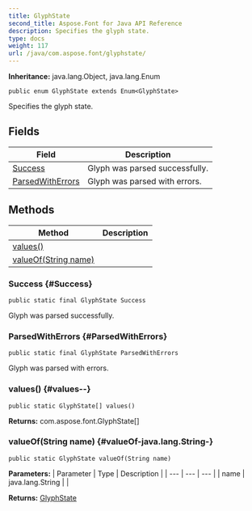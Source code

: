 ```yaml
---
title: GlyphState
second_title: Aspose.Font for Java API Reference
description: Specifies the glyph state.
type: docs
weight: 117
url: /java/com.aspose.font/glyphstate/
---
```

**Inheritance:**
java.lang.Object, java.lang.Enum
```
public enum GlyphState extends Enum<GlyphState>
```

Specifies the glyph state.
## Fields

| Field | Description |
| --- | --- |
| [Success](#Success) | Glyph was parsed successfully. |
| [ParsedWithErrors](#ParsedWithErrors) | Glyph was parsed with errors. |
## Methods

| Method | Description |
| --- | --- |
| [values()](#values--) |  |
| [valueOf(String name)](#valueOf-java.lang.String-) |  |
### Success {#Success}
```
public static final GlyphState Success
```


Glyph was parsed successfully.

### ParsedWithErrors {#ParsedWithErrors}
```
public static final GlyphState ParsedWithErrors
```


Glyph was parsed with errors.

### values() {#values--}
```
public static GlyphState[] values()
```




**Returns:**
com.aspose.font.GlyphState[]
### valueOf(String name) {#valueOf-java.lang.String-}
```
public static GlyphState valueOf(String name)
```




**Parameters:**
| Parameter | Type | Description |
| --- | --- | --- |
| name | java.lang.String |  |

**Returns:**
[GlyphState](../../com.aspose.font/glyphstate)
